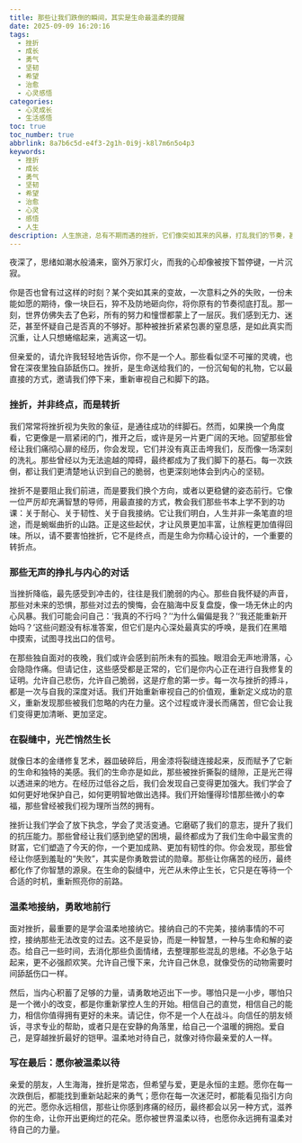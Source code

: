```yaml
---
title: 那些让我们跌倒的瞬间，其实是生命最温柔的提醒
date: 2025-09-09 16:20:16
tags:
  - 挫折
  - 成长
  - 勇气
  - 坚韧
  - 希望
  - 治愈
  - 心灵感悟
categories:
  - 心灵成长
  - 生活感悟
toc: true
toc_number: true
abbrlink: 8a7b6c5d-e4f3-2g1h-0i9j-k8l7m6n5o4p3
keywords:
  - 挫折
  - 成长
  - 勇气
  - 坚韧
  - 希望
  - 治愈
  - 心灵
  - 感悟
  - 人生
description: 人生旅途，总有不期而遇的挫折，它们像突如其来的风暴，打乱我们的节奏，甚至让我们跌入谷底。但请相信，每一次跌倒，都是生命以另一种方式，温柔地提醒我们去看见、去感受、去成长。这篇文章，献给每一个在挫折中挣扎，却依然选择勇敢前行的你。
---
```


夜深了，思绪如潮水般涌来，窗外万家灯火，而我的心却像被按下暂停键，一片沉寂。

你是否也曾有过这样的时刻？某个突如其来的变故，一次意料之外的失败，一份未能如愿的期待，像一块巨石，猝不及防地砸向你，将你原有的节奏彻底打乱。那一刻，世界仿佛失去了色彩，所有的努力和憧憬都蒙上了一层灰。我们感到无力、迷茫，甚至怀疑自己是否真的不够好。那种被挫折紧紧包裹的窒息感，是如此真实而沉重，让人只想蜷缩起来，逃离这一切。

但亲爱的，请允许我轻轻地告诉你，你不是一个人。那些看似坚不可摧的灵魂，也曾在深夜里独自舔舐伤口。挫折，是生命送给我们的，一份沉甸甸的礼物，它以最直接的方式，邀请我们停下来，重新审视自己和脚下的路。

### 挫折，并非终点，而是转折

我们常常将挫折视为失败的象征，是通往成功的绊脚石。然而，如果换一个角度看，它更像是一扇紧闭的门，推开之后，或许是另一片更广阔的天地。回望那些曾经让我们痛彻心扉的经历，你会发现，它们并没有真正击垮我们，反而像一场深刻的洗礼。那些曾经以为无法逾越的障碍，最终都成为了我们脚下的基石。每一次跌倒，都让我们更清楚地认识到自己的脆弱，也更深刻地体会到内心的坚韧。

挫折不是要阻止我们前进，而是要我们换个方向，或者以更稳健的姿态前行。它像一位严厉却充满智慧的导师，用最直接的方式，教会我们那些书本上学不到的功课：关于耐心、关于韧性、关于自我接纳。它让我们明白，人生并非一条笔直的坦途，而是蜿蜒曲折的山路。正是这些起伏，才让风景更加丰富，让旅程更加值得回味。所以，请不要害怕挫折，它不是终点，而是生命为你精心设计的，一个重要的转折点。

### 那些无声的挣扎与内心的对话

当挫折降临，最先感受到冲击的，往往是我们脆弱的内心。那些自我怀疑的声音，那些对未来的恐惧，那些对过去的懊悔，会在脑海中反复盘旋，像一场无休止的内心风暴。我们可能会问自己：‘我真的不行吗？’‘为什么偏偏是我？’‘我还能重新开始吗？’这些问题没有标准答案，但它们是内心深处最真实的呼唤，是我们在黑暗中摸索，试图寻找出口的信号。

在那些独自面对的夜晚，我们或许会感到前所未有的孤独。眼泪会无声地滑落，心会隐隐作痛。但请记住，这些感受都是正常的，它们是你内心正在进行自我修复的证明。允许自己悲伤，允许自己脆弱，这是疗愈的第一步。每一次与挫折的搏斗，都是一次与自我的深度对话。我们开始重新审视自己的价值观，重新定义成功的意义，重新发现那些被我们忽略的内在力量。这个过程或许漫长而痛苦，但它会让我们变得更加清晰、更加坚定。

### 在裂缝中，光芒悄然生长

就像日本的金缮修复艺术，器皿破碎后，用金漆将裂缝连接起来，反而赋予了它新的生命和独特的美感。我们的生命亦是如此，那些被挫折撕裂的缝隙，正是光芒得以透进来的地方。在经历过低谷之后，我们会发现自己变得更加强大。我们学会了如何更好地保护自己，如何更明智地做出选择。我们开始懂得珍惜那些微小的幸福，那些曾经被我们视为理所当然的拥有。

挫折让我们学会了放下执念，学会了灵活变通。它磨砺了我们的意志，提升了我们的抗压能力。那些曾经让我们感到绝望的困境，最终都成为了我们生命中最宝贵的财富，它们塑造了今天的你，一个更加成熟、更加有韧性的你。你会发现，那些曾经让你感到羞耻的“失败”，其实是你勇敢尝试的勋章。那些让你痛苦的经历，最终都化作了你智慧的源泉。在生命的裂缝中，光芒从未停止生长，它只是在等待一个合适的时机，重新照亮你的前路。

### 温柔地接纳，勇敢地前行

面对挫折，最重要的是学会温柔地接纳它。接纳自己的不完美，接纳事情的不可控，接纳那些无法改变的过去。这不是妥协，而是一种智慧，一种与生命和解的姿态。给自己一些时间，去消化那些负面情绪，去整理那些混乱的思绪。不必急于站起来，更不必强颜欢笑。允许自己慢下来，允许自己休息，就像受伤的动物需要时间舔舐伤口一样。

然后，当内心积蓄了足够的力量，请勇敢地迈出下一步。哪怕只是一小步，哪怕只是一个微小的改变，都是你重新掌控人生的开始。相信自己的直觉，相信自己的能力，相信你值得拥有更好的未来。请记住，你不是一个人在战斗。向信任的朋友倾诉，寻求专业的帮助，或者只是在安静的角落里，给自己一个温暖的拥抱。爱自己，是穿越挫折最好的铠甲。温柔地对待自己，就像对待你最亲爱的人一样。

### 写在最后：愿你被温柔以待

亲爱的朋友，人生海海，挫折是常态，但希望与爱，更是永恒的主题。愿你在每一次跌倒后，都能找到重新站起来的勇气；愿你在每一次迷茫时，都能看见指引方向的光芒。愿你永远相信，那些让你感到疼痛的经历，最终都会以另一种方式，滋养你的生命，让你开出更绚烂的花朵。愿你被世界温柔以待，也愿你永远拥有温柔对待自己的力量。